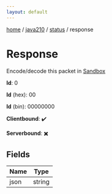```yaml
---
layout: default
---
```


[home](/)  /  [java210](/protocol/java210)  /  [status](/protocol/java210/status)  /  response

# Response

Encode/decode this packet in [Sandbox](../../../sandbox/java210#status.response)

**Id**: 0

**Id** (hex): 00

**Id** (bin): 00000000

**Clientbound**: ✔️

**Serverbound**: ✖️

## Fields

Name | Type
---|---
json | string
